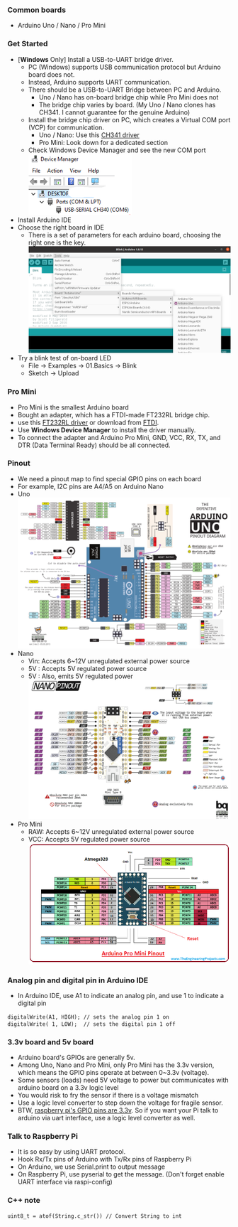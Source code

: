 ### Common boards
* Arduino Uno / Nano / Pro Mini
### Get Started
* [<b>Windows</b> Only] Install a USB-to-UART bridge driver.
   * PC (Windows) supports USB communication protocol but Arduino board does not. 
   * Instead, Arduino supports UART communication. 
   * There should be a USB-to-UART Bridge between PC and Arduino.
     * Uno / Nano has on-board bridge chip while Pro Mini does not
     * The bridge chip varies by board. (My Uno / Nano clones has CH341. I cannot guarantee for the genuine Arduino)
   * Install the bridge chip driver on PC, which creates a Virtual COM port (VCP) for communication.
     * Uno / Nano: Use this [CH341 driver](driver/CH341SER.EXE) 
     * Pro Mini: Look down for a dedicated section
   * Check Windows Device Manager and see the new COM port 
     </br> <img src="driver/COM_6.png"></img> 
* Install Arduino IDE
* Choose the right board in IDE
  * There is a set of parameters for each arduino board, choosing the right one is the key. 
  </br> <img src="choose_board.png"></img> 
* Try a blink test of on-board LED
  * File -> Examples -> 01.Basics -> Blink 
  * Sketch -> Upload
### Pro Mini
* Pro Mini is the smallest Arduino board 
* Bought an adapter, which has a FTDI-made FT232RL bridge chip.
* use this [FT232RL driver](driver/CDM%20v2.12.28%20WHQL%20Certified.zip) or download from [FTDI](https://www.ftdichip.com/Drivers/VCP.htm).
* Use <b>Windows Device Manager</b> to install the driver manually. 
* To connect the adapter and Arduino Pro Mini, GND, VCC, RX, TX, and DTR (Data Terminal Ready) should be all connected. 
### Pinout
* We need a pinout map to find special GPIO pins on each board
* For example, I2C pins are A4/A5 on Arduino Nano
* Uno<br/><img src="pinout/Uno.svg"></img>
* Nano
  * Vin: Accepts 6~12V unregulated external power source
  * 5V : Accepts 5V regulated power source 
  * 5V : Also, emits 5V regulated power<br/><img src="pinout/Nano.png"></img>
* Pro Mini
  * RAW: Accepts 6~12V unregulated external power source
  * VCC: Accepts 5V regulated power source<br/><img src="pinout/Pro_Mini.png"></img>
### Analog pin and digital pin in Arduino IDE
* In Arduino IDE, use A1 to indicate an analog pin, and use 1 to indicate a digital pin
```
digitalWrite(A1, HIGH); // sets the analog pin 1 on 
digitalWrite( 1, LOW);  // sets the digital pin 1 off
``` 
### 3.3v board and 5v board
* Arduino board's GPIOs are generally 5v.
* Among Uno, Nano and Pro Mini, only Pro Mini has the 3.3v version, which means the GPIO pins operate at between 0~3.3v (voltage). 
* Some sensors (loads) need 5V voltage to power but communicates with arduino board on a 3.3v logic level
* You would risk to fry the sensor if there is a voltage mismatch 
* Use a logic level converter to step down the voltage for fragile sensor.
* BTW, [raspberry pi's GPIO pins are 3.3v](https://www.raspberrypi.org/documentation/hardware/raspberrypi/gpio/README.md). So if you want your Pi talk to arduino via uart interface, use a logic level converter as well.
### Talk to Raspberry Pi
* It is so easy by using UART protocol.
* Hook Rx/Tx pins of Arduino with Tx/Rx pins of Raspberry Pi
* On Arduino, we use Serial.print to output message
* On Raspberry Pi, use pyserial to get the message. (Don't forget enable UART interface via raspi-config)
### C++ note 
```
uint8_t = atof(String.c_str()) // Convert String to int
```
